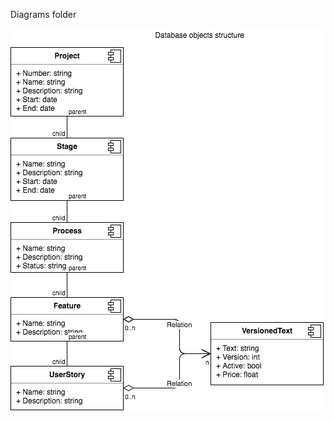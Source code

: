 Diagrams folder

![Database structure](https://github.com/anatse/estima/blob/master/diagramm/Untitled%20Diagram.png)
